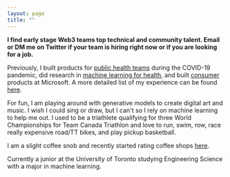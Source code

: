 ```yaml
---
layout: page
title: ""
---
```


**I find early stage Web3 teams top technical and community talent. Email or DM me on Twitter if your team is hiring right now or if you are looking for a job.**

Previously, I built products for [public health teams](https://flatten.ca) during the COVID-19 pandemic, did research in [machine learning for health](https://shreyj.com/previous), and built [consumer](https://account.microsoft.com/family/about) products at Microsoft. A more detailed list of my experience can be found [here](https://shreyj.com/previous/).

For fun, I am playing around with generative models to create digital art and music. I wish I could sing or draw, but I can't so I rely on machine learning to help me out. I used to be a triathlete qualifying for three World Championships for Team Canada Triathlon and love to run, swim, row, race really expensive road/TT bikes, and play pickup basketball. 

I am a slight coffee snob and recently started rating coffee shops [here](https://shreyj.com/coffee/). 

Currently a junior at the University of Toronto studying Engineering Science with a major in machine learning. 
